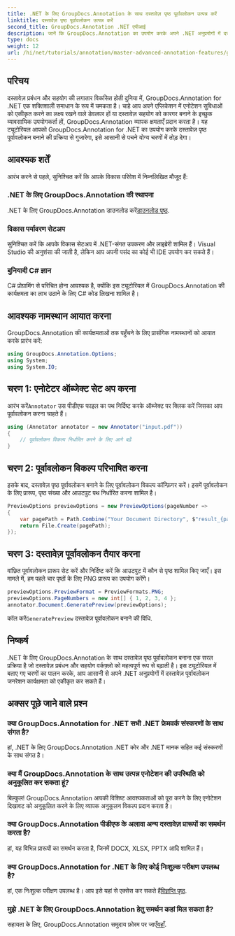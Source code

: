 ```yaml
---
title: .NET के लिए GroupDocs.Annotation के साथ दस्तावेज़ पृष्ठ पूर्वावलोकन उत्पन्न करें
linktitle: दस्तावेज़ पृष्ठ पूर्वावलोकन उत्पन्न करें
second_title: GroupDocs.Annotation .NET एपीआई
description: जानें कि GroupDocs.Annotation का उपयोग करके अपने .NET अनुप्रयोगों में दस्तावेज़ पृष्ठ पूर्वावलोकन कार्यक्षमता को सहजता से कैसे एकीकृत किया जाए। यह चरण-दर-चरण ट्यूटोरियल गाइड है।
type: docs
weight: 12
url: /hi/net/tutorials/annotation/master-advanced-annotation-features/generate-document-page-previews/
---
```

## परिचय

दस्तावेज़ प्रबंधन और सहयोग की लगातार विकसित होती दुनिया में, GroupDocs.Annotation for .NET एक शक्तिशाली समाधान के रूप में चमकता है। चाहे आप अपने एप्लिकेशन में एनोटेशन सुविधाओं को एकीकृत करने का लक्ष्य रखने वाले डेवलपर हों या दस्तावेज़ सहयोग को कारगर बनाने के इच्छुक व्यावसायिक उपयोगकर्ता हों, GroupDocs.Annotation व्यापक क्षमताएँ प्रदान करता है। यह ट्यूटोरियल आपको GroupDocs.Annotation for .NET का उपयोग करके दस्तावेज़ पृष्ठ पूर्वावलोकन बनाने की प्रक्रिया से गुजारेगा, इसे आसानी से पचने योग्य चरणों में तोड़ देगा।

## आवश्यक शर्तें

आरंभ करने से पहले, सुनिश्चित करें कि आपके विकास परिवेश में निम्नलिखित मौजूद हैं:

### .NET के लिए GroupDocs.Annotation की स्थापना
 .NET के लिए GroupDocs.Annotation डाउनलोड करें[डाउनलोड पृष्ठ](https://releases.groupdocs.com/annotation/net/).

### विकास पर्यावरण सेटअप
सुनिश्चित करें कि आपके विकास सेटअप में .NET-संगत उपकरण और लाइब्रेरी शामिल हैं। Visual Studio की अनुशंसा की जाती है, लेकिन आप अपनी पसंद का कोई भी IDE उपयोग कर सकते हैं।

### बुनियादी C# ज्ञान
C# प्रोग्रामिंग से परिचित होना आवश्यक है, क्योंकि इस ट्यूटोरियल में GroupDocs.Annotation की कार्यक्षमता का लाभ उठाने के लिए C# कोड लिखना शामिल है।

## आवश्यक नामस्थान आयात करना

GroupDocs.Annotation की कार्यक्षमताओं तक पहुँचने के लिए प्रासंगिक नामस्थानों को आयात करके प्रारंभ करें:

```csharp
using GroupDocs.Annotation.Options;
using System;
using System.IO;
```

## चरण 1: एनोटेटर ऑब्जेक्ट सेट अप करना

 आरंभ करें`Annotator` उस पीडीएफ फाइल का पथ निर्दिष्ट करके ऑब्जेक्ट पर क्लिक करें जिसका आप पूर्वावलोकन करना चाहते हैं। 

```csharp
using (Annotator annotator = new Annotator("input.pdf"))
{
    // पूर्वावलोकन विकल्प निर्धारित करने के लिए आगे बढ़ें
}
```

## चरण 2: पूर्वावलोकन विकल्प परिभाषित करना

इसके बाद, दस्तावेज़ पृष्ठ पूर्वावलोकन बनाने के लिए पूर्वावलोकन विकल्प कॉन्फ़िगर करें। इसमें पूर्वावलोकन के लिए प्रारूप, पृष्ठ संख्या और आउटपुट पथ निर्धारित करना शामिल है।

```csharp
PreviewOptions previewOptions = new PreviewOptions(pageNumber =>
{
    var pagePath = Path.Combine("Your Document Directory", $"result_{pageNumber}.png");
    return File.Create(pagePath);
});
```

## चरण 3: दस्तावेज़ पूर्वावलोकन तैयार करना

वांछित पूर्वावलोकन प्रारूप सेट करें और निर्दिष्ट करें कि आउटपुट में कौन से पृष्ठ शामिल किए जाएँ। इस मामले में, हम पहले चार पृष्ठों के लिए PNG प्रारूप का उपयोग करेंगे।

```csharp
previewOptions.PreviewFormat = PreviewFormats.PNG;
previewOptions.PageNumbers = new int[] { 1, 2, 3, 4 };
annotator.Document.GeneratePreview(previewOptions);
```

 कॉल करें`GeneratePreview` दस्तावेज़ पूर्वावलोकन बनाने की विधि.

## निष्कर्ष

.NET के लिए GroupDocs.Annotation के साथ दस्तावेज़ पृष्ठ पूर्वावलोकन बनाना एक सरल प्रक्रिया है जो दस्तावेज़ प्रबंधन और सहयोग वर्कफ़्लो को महत्वपूर्ण रूप से बढ़ाती है। इस ट्यूटोरियल में बताए गए चरणों का पालन करके, आप आसानी से अपने .NET अनुप्रयोगों में दस्तावेज़ पूर्वावलोकन जनरेशन कार्यक्षमता को एकीकृत कर सकते हैं।

## अक्सर पूछे जाने वाले प्रश्न

### क्या GroupDocs.Annotation for .NET सभी .NET फ्रेमवर्क संस्करणों के साथ संगत है?
हां, .NET के लिए GroupDocs.Annotation .NET कोर और .NET मानक सहित कई संस्करणों के साथ संगत है।

### क्या मैं GroupDocs.Annotation के साथ उत्पन्न एनोटेशन की उपस्थिति को अनुकूलित कर सकता हूं?
बिल्कुल! GroupDocs.Annotation आपकी विशिष्ट आवश्यकताओं को पूरा करने के लिए एनोटेशन दिखावट को अनुकूलित करने के लिए व्यापक अनुकूलन विकल्प प्रदान करता है।

### क्या GroupDocs.Annotation पीडीएफ के अलावा अन्य दस्तावेज़ प्रारूपों का समर्थन करता है?
हां, यह विभिन्न प्रारूपों का समर्थन करता है, जिनमें DOCX, XLSX, PPTX आदि शामिल हैं।

### क्या GroupDocs.Annotation for .NET के लिए कोई निःशुल्क परीक्षण उपलब्ध है?
 हां, एक निःशुल्क परीक्षण उपलब्ध है। आप इसे यहां से एक्सेस कर सकते हैं[विज्ञप्ति पृष्ठ](https://releases.groupdocs.com/).

### मुझे .NET के लिए GroupDocs.Annotation हेतु समर्थन कहां मिल सकता है?
सहायता के लिए, GroupDocs.Annotation समुदाय फ़ोरम पर जाएँ[यहाँ](https://forum.groupdocs.com/c/annotation/10).